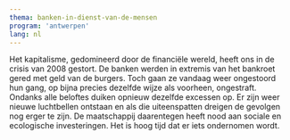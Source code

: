 ```yaml
---
thema: banken-in-dienst-van-de-mensen
program: 'antwerpen'
lang: nl
---
```

Het kapitalisme, gedomineerd door de financiële wereld, heeft ons in de crisis van 2008 gestort. De banken werden in extremis van het bankroet gered met geld van de burgers. Toch gaan ze vandaag weer ongestoord hun gang, op bijna precies dezelfde wijze als voorheen, ongestraft. Ondanks alle beloftes duiken opnieuw dezelfde excessen op. Er zijn weer nieuwe luchtbellen ontstaan en als die uiteenspatten dreigen de gevolgen nog erger te zijn. De maatschappij daarentegen heeft nood aan sociale en ecologische investeringen. Het is hoog tijd dat er iets ondernomen wordt.
